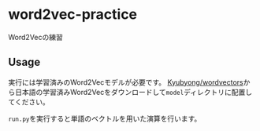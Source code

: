 # word2vec-practice
Word2Vecの練習

## Usage
実行には学習済みのWord2Vecモデルが必要です。
[Kyubyong/wordvectors](https://github.com/Kyubyong/wordvectors)から日本語の学習済みWord2Vecをダウンロードして`model`ディレクトリに配置してください。

`run.py`を実行すると単語のベクトルを用いた演算を行います。
